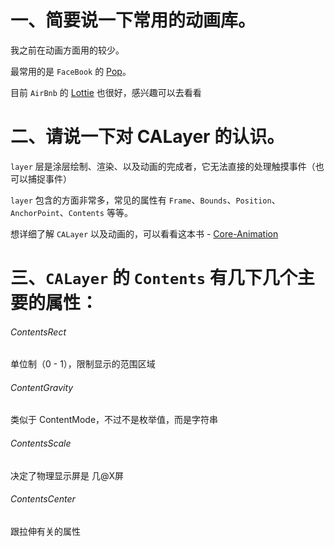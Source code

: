# 一、简要说一下常用的动画库。


我之前在动画方面用的较少。

最常用的是 `FaceBook` 的 [Pop](https://github.com/facebook/pop)。

目前 `AirBnb` 的 [Lottie](https://github.com/airbnb/lottie-ios) 也很好，感兴趣可以去看看

# 二、请说一下对 CALayer 的认识。

`layer` 层是涂层绘制、渲染、以及动画的完成者，它无法直接的处理触摸事件（也可以捕捉事件）

`layer` 包含的方面非常多，常见的属性有 `Frame`、`Bounds`、`Position`、`AnchorPoint`、`Contents` 等等。

想详细了解 `CALayer` 以及动画的，可以看看这本书 - [Core-Animation](https://legacy.gitbook.com/book/zsisme/ios-/details)

# 三、`CALayer`  的 `Contents` 有几下几个主要的属性：

###### ContentsRect

单位制（0 - 1），限制显示的范围区域

###### ContentGravity

类似于 ContentMode，不过不是枚举值，而是字符串

###### ContentsScale

决定了物理显示屏是 几@X屏

###### ContentsCenter

跟拉伸有关的属性

